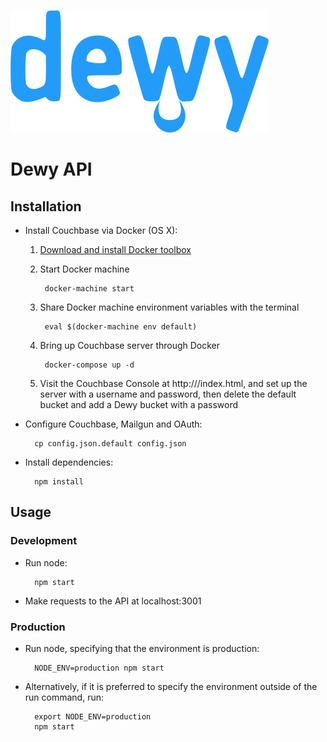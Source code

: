 ![Dewy](dewy.png "Dewy")

# Dewy API

## Installation

* Install Couchbase via Docker (OS X):

	1. [Download and install Docker toolbox](https://docs.docker.com/mac/step_one/)
	2. Start Docker machine
	
			docker-machine start
			
	3. Share Docker machine environment variables with the terminal
	
			eval $(docker-machine env default)
			
	4. Bring up Couchbase server through Docker
	
			docker-compose up -d

	5. Visit the Couchbase Console at http://<docker-machine-ip>/index.html, and set up the server with a username and password, then delete the default bucket and add a Dewy bucket with a password

* Configure Couchbase, Mailgun and OAuth:

        cp config.json.default config.json

* Install dependencies:

		npm install

## Usage

### Development

* Run node:

		npm start

* Make requests to the API at localhost:3001

### Production

* Run node, specifying that the environment is production:

		NODE_ENV=production npm start

* Alternatively, if it is preferred to specify the environment outside of the run command, run:

		export NODE_ENV=production
		npm start